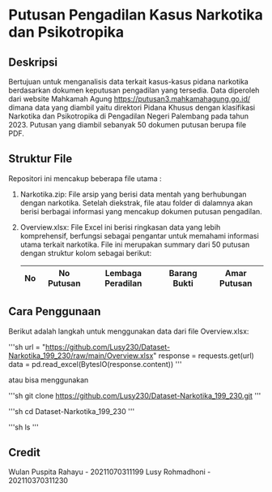 # Putusan Pengadilan Kasus Narkotika dan Psikotropika

## Deskripsi 
Bertujuan untuk menganalisis data terkait kasus-kasus pidana narkotika berdasarkan dokumen keputusan pengadilan yang tersedia. Data diperoleh dari website Mahkamah Agung https://putusan3.mahkamahagung.go.id/ dimana data yang diambil yaitu direktori Pidana Khusus dengan klasifikasi Narkotika dan Psikotropika di Pengadilan Negeri Palembang pada tahun 2023. Putusan yang diambil sebanyak 50 dokumen putusan berupa file PDF. 

## Struktur File
Repositori ini mencakup beberapa file utama : 
1. Narkotika.zip: File arsip yang berisi data mentah yang berhubungan dengan narkotika. Setelah diekstrak, file atau folder di dalamnya akan berisi berbagai informasi yang mencakup dokumen putusan pengadilan.
2. Overview.xlsx: File Excel ini berisi ringkasan data yang lebih komprehensif, berfungsi sebagai pengantar untuk memahami informasi utama terkait narkotika. File ini merupakan summary dari 50 putusan dengan struktur kolom sebagai berikut: 

    | No | No Putusan | Lembaga Peradilan | Barang Bukti | Amar Putusan |
    | ------ | ------ |------------------ | ------------ |------------- |

## Cara Penggunaan
Berikut adalah langkah untuk menggunakan data dari file Overview.xlsx:

'''sh
url = "https://github.com/Lusy230/Dataset-Narkotika_199_230/raw/main/Overview.xlsx"
response = requests.get(url)
data = pd.read_excel(BytesIO(response.content))
'''

atau bisa menggunakan

'''sh
git clone https://github.com/Lusy230/Dataset-Narkotika_199_230.git
'''

'''sh
cd Dataset-Narkotika_199_230
'''

'''sh
ls
'''



## Credit

Wulan Puspita Rahayu - 20211070311199
Lusy Rohmadhoni - 202110370311230
